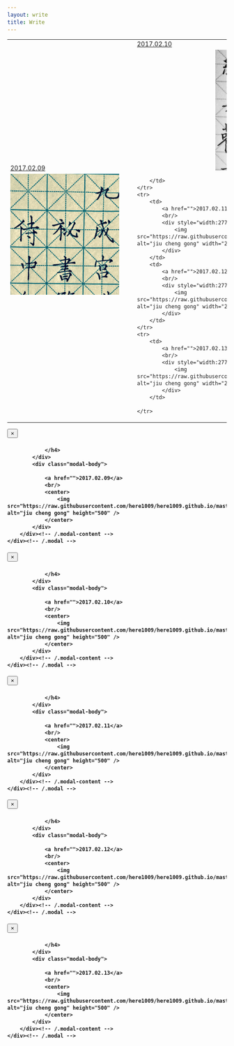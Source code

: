 ```yaml
---
layout: write
title: Write
---
```


<table>
	<tr>
		<td>
			<a href="">2017.02.09</a>
			<br/>
			<div style="width:277px;height:277px;margin:5px auto;overflow: hidden;">
				<img src="https://raw.githubusercontent.com/here1009/here1009.github.io/master/images/jiuchenggong1.jpg" alt="jiu cheng gong" width="250" data-toggle="modal" data-target="#myModal1"/>
			</div>
		</td>
		<td>
			<a href="">2017.02.10</a>
			<br/>
			<div style="width:277px;height:277px;margin:5px auto;overflow: hidden;">
				<img src="https://raw.githubusercontent.com/here1009/here1009.github.io/master/images/jiuchenggong2.jpg" alt="jiu cheng gong" width="250" data-toggle="modal" data-target="#myModal2"/>
			</div>
			
		</td>
	</tr>
	<tr>
		<td>
			<a href="">2017.02.11</a>
			<br/>
			<div style="width:277px;height:277px;margin:5px auto;overflow: hidden;">
				<img src="https://raw.githubusercontent.com/here1009/here1009.github.io/master/images/xia.jpg" alt="jiu cheng gong" width="250" data-toggle="modal" data-target="#myModal3"/>
			</div>
		</td>
		<td>
			<a href="">2017.02.12</a>
			<br/>
			<div style="width:277px;height:277px;margin:5px auto;overflow: hidden;">
				<img src="https://raw.githubusercontent.com/here1009/here1009.github.io/master/images/zhi.jpg" alt="jiu cheng gong" width="250" data-toggle="modal" data-target="#myModal4"/>
			</div>
		</td>
	</tr>
	<tr>
		<td>
			<a href="">2017.02.13</a>
			<br/>
			<div style="width:277px;height:277px;margin:5px auto;overflow: hidden;">
				<img src="https://raw.githubusercontent.com/here1009/here1009.github.io/master/images/yue.jpg" alt="jiu cheng gong" width="250" data-toggle="modal" data-target="#myModal5"/>
			</div>
		</td>

	</tr>
</table>
<div class="modal fade" id="myModal1" tabindex="-1" role="dialog" aria-labelledby="myModalLabel" aria-hidden="true">
	<div class="modal-dialog">
		<div class="modal-content">
			<div class="modal-header">
				<button type="button" class="close" data-dismiss="modal" aria-hidden="true">
					&times;
				</button>
				<h4 class="modal-title" id="myModalLabel">

				</h4>
			</div>
			<div class="modal-body">

				<a href="">2017.02.09</a>
				<br/>
				<center>
					<img src="https://raw.githubusercontent.com/here1009/here1009.github.io/master/images/jiuchenggong1.jpg" alt="jiu cheng gong" height="500" />
				</center>
			</div>
		</div><!-- /.modal-content -->
	</div><!-- /.modal -->
</div>
<div class="modal fade" id="myModal2" tabindex="-1" role="dialog" aria-labelledby="myModalLabel" aria-hidden="true">
	<div class="modal-dialog">
		<div class="modal-content">
			<div class="modal-header">
				<button type="button" class="close" data-dismiss="modal" aria-hidden="true">
					&times;
				</button>
				<h4 class="modal-title" id="myModalLabel">

				</h4>
			</div>
			<div class="modal-body">

				<a href="">2017.02.10</a>
				<br/>
				<center>
					<img src="https://raw.githubusercontent.com/here1009/here1009.github.io/master/images/jiuchenggong2.jpg" alt="jiu cheng gong" height="500" />
				</center>
			</div>
		</div><!-- /.modal-content -->
	</div><!-- /.modal -->
</div>
<div class="modal fade" id="myModal3" tabindex="-1" role="dialog" aria-labelledby="myModalLabel" aria-hidden="true">
	<div class="modal-dialog">
		<div class="modal-content">
			<div class="modal-header">
				<button type="button" class="close" data-dismiss="modal" aria-hidden="true">
					&times;
				</button>
				<h4 class="modal-title" id="myModalLabel">

				</h4>
			</div>
			<div class="modal-body">

				<a href="">2017.02.11</a>
				<br/>
				<center>
					<img src="https://raw.githubusercontent.com/here1009/here1009.github.io/master/images/xia.jpg" alt="jiu cheng gong" height="500" />
				</center>
			</div>
		</div><!-- /.modal-content -->
	</div><!-- /.modal -->
</div>
<div class="modal fade" id="myModal4" tabindex="-1" role="dialog" aria-labelledby="myModalLabel" aria-hidden="true">
	<div class="modal-dialog">
		<div class="modal-content">
			<div class="modal-header">
				<button type="button" class="close" data-dismiss="modal" aria-hidden="true">
					&times;
				</button>
				<h4 class="modal-title" id="myModalLabel">

				</h4>
			</div>
			<div class="modal-body">

				<a href="">2017.02.12</a>
				<br/>
				<center>
					<img src="https://raw.githubusercontent.com/here1009/here1009.github.io/master/images/zhi.jpg" alt="jiu cheng gong" height="500" />
				</center>
			</div>
		</div><!-- /.modal-content -->
	</div><!-- /.modal -->
</div>
<div class="modal fade" id="myModal5" tabindex="-1" role="dialog" aria-labelledby="myModalLabel" aria-hidden="true">
	<div class="modal-dialog">
		<div class="modal-content">
			<div class="modal-header">
				<button type="button" class="close" data-dismiss="modal" aria-hidden="true">
					&times;
				</button>
				<h4 class="modal-title" id="myModalLabel">

				</h4>
			</div>
			<div class="modal-body">

				<a href="">2017.02.13</a>
				<br/>
				<center>
					<img src="https://raw.githubusercontent.com/here1009/here1009.github.io/master/images/yue.jpg" alt="jiu cheng gong" height="500" />
				</center>
			</div>
		</div><!-- /.modal-content -->
	</div><!-- /.modal -->
</div>

